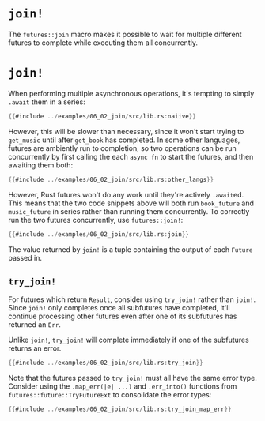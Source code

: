 # `join!`

The `futures::join` macro makes it possible to wait for multiple different
futures to complete while executing them all concurrently.

# `join!`

When performing multiple asynchronous operations, it's tempting to simply
`.await` them in a series:

```rust
{{#include ../examples/06_02_join/src/lib.rs:naiive}}
```

However, this will be slower than necessary, since it won't start trying to
`get_music` until after `get_book` has completed. In some other languages,
futures are ambiently run to completion, so two operations can be
run concurrently by first calling the each `async fn` to start the futures,
and then awaiting them both:

```rust
{{#include ../examples/06_02_join/src/lib.rs:other_langs}}
```

However, Rust futures won't do any work until they're actively `.await`ed.
This means that the two code snippets above will both run
`book_future` and `music_future` in series rather than running them
concurrently. To correctly run the two futures concurrently, use
`futures::join!`:

```rust
{{#include ../examples/06_02_join/src/lib.rs:join}}
```

The value returned by `join!` is a tuple containing the output of each
`Future` passed in.

## `try_join!`

For futures which return `Result`, consider using `try_join!` rather than
`join!`. Since `join!` only completes once all subfutures have completed,
it'll continue processing other futures even after one of its subfutures
has returned an `Err`.

Unlike `join!`, `try_join!` will complete immediately if one of the subfutures
returns an error.

```rust
{{#include ../examples/06_02_join/src/lib.rs:try_join}}
```

Note that the futures passed to `try_join!` must all have the same error type.
Consider using the `.map_err(|e| ...)` and `.err_into()` functions from
`futures::future::TryFutureExt` to consolidate the error types:

```rust
{{#include ../examples/06_02_join/src/lib.rs:try_join_map_err}}
```
